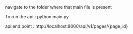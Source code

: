 navigate to the folder where that main file is present 


To run the api : python main.py


api end point :  http://localhost:8000/api/v1/pages/{page_id}

